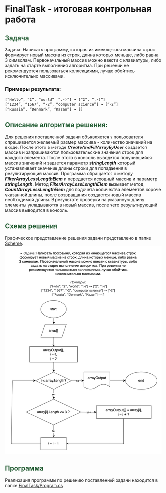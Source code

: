 
# FinalTask - итоговая контрольная работа
## <b style="color:#265f36">Задача</b>
Задача: Написать программу, которая из имеющегося массива строк формирует новый массив из строк, длина которых меньше, либо равна 3 символам. Первоначальный массив можно ввести с клавиатуры, либо задать на старте выполнения алгоритма. При решении не рекомендуется пользоваться коллекциями, лучше обойтись исключительно массивами.
### Примеры результата:
```
[“Hello”, “2”, “world”, “:-)”] → [“2”, “:-)”]
[“1234”, “1567”, “-2”, “computer science”] → [“-2”]
[“Russia”, “Denmark”, “Kazan”] → []
```

## <b style="color:#265f36">Описание алгоритма решения:</b>

Для решения поставленной задачи объявляется у пользователя спрашивается желаемый размер массива - количество значений на входе. После этого в методе **_CreateAndFillArrayByUser_** создается массив и запрашиваются пользовательские значения строк для каждого элемента. После этого в консоль выводится получившийся массив значений и задается параметр **_stringLength_** который устанавливает значение длины строки для попадаения в результирующий массив. Программа обращается к методу **_FilterArrayLessLengthElem_** и передается исходный массив и параметр **_stringLength_**. Метод **_FilterArrayLessLengthElem_** вызывает метод **_CountArrayLessLengthElem_** для подсчета количества элементов короче указанной длины, после возвращания создается новый массив необходимой длины. В результате проверки на указанную длину  элементы укладываются в новый массив, после чего результирующий массив выводится в консоль.

## <b style="color:#265f36">Схема решения</b>
Графическое представление решения задачи представлено в папке [Scheme](/Scheme/FinalTask.png).
![Logo](/Scheme/FinalTask.png)

## <b style="color:#265f36">Программа</b>
Реализация программы по решению поставленной задачи находится в папке [FinalTask/Program.cs](FinalTask/Program.cs)